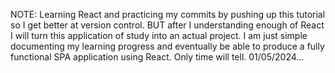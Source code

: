 NOTE: Learning React and practicing my commits by pushing up this tutorial so I get better at version control. BUT after I understanding enough of React I will turn this application of study into an actual project. I am just simple documenting my learning progress and eventually be able to produce a fully functional SPA application using React. Only time will tell.
01/05/2024...
